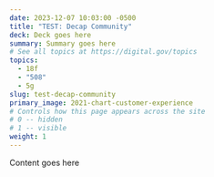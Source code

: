 ```yaml
---
date: 2023-12-07 10:03:00 -0500
title: "TEST: Decap Community"
deck: Deck goes here
summary: Summary goes here
# See all topics at https://digital.gov/topics
topics:
  - 18f
  - "508"
  - 5g
slug: test-decap-community
primary_image: 2021-chart-customer-experience
# Controls how this page appears across the site
# 0 -- hidden
# 1 -- visible
weight: 1
---
```

Content goes here